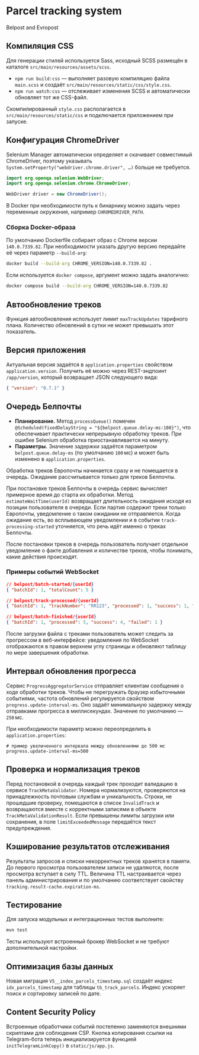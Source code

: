 # Parcel tracking system
Belpost and Evropost

## Компиляция CSS

Для генерации стилей используется Sass, исходный SCSS размещён в каталоге `src/main/resources/assets/scss`.

- `npm run build:css` — выполняет разовую компиляцию файла `main.scss` и создаёт `src/main/resources/static/css/style.css`.
- `npm run watch:css` — отслеживает изменения SCSS и автоматически обновляет тот же CSS-файл.

Скомпилированный `style.css` располагается в `src/main/resources/static/css` и подключается приложением при запуске.

## Конфигурация ChromeDriver

Selenium Manager автоматически определяет и скачивает совместимый
ChromeDriver, поэтому указывать `System.setProperty("webdriver.chrome.driver", …)`
больше не требуется.

```java
import org.openqa.selenium.WebDriver;
import org.openqa.selenium.chrome.ChromeDriver;

WebDriver driver = new ChromeDriver();
```

В Docker при необходимости путь к бинарнику можно задать через переменные
окружения, например `CHROMEDRIVER_PATH`.

### Сборка Docker-образа

По умолчанию Dockerfile собирает образ с Chrome версии `140.0.7339.82`. При необходимости указать другую версию передайте её через параметр `--build-arg`:

```bash
docker build --build-arg CHROME_VERSION=140.0.7339.82 .
```

Если используется `docker compose`, аргумент можно задать аналогично:

```bash
docker compose build --build-arg CHROME_VERSION=140.0.7339.82
```

## Автообновление треков

Функция автообновления использует лимит `maxTrackUpdates` тарифного плана. Количество обновлений в сутки не может превышать этот показатель.

## Версия приложения

Актуальная версия задаётся в `application.properties` свойством `application.version`.
Получить её можно через REST-эндпоинт `/app/version`, который возвращает JSON
следующего вида:

```json
{ "version": "0.7.1" }
```

## Очередь Белпочты

 - **Планирование.** Метод `processQueue()` помечен
   `@Scheduled(fixedDelayString = "${belpost.queue.delay-ms:100}")`, что
   обеспечивает практически непрерывную обработку треков. При ошибке Selenium
   обработка приостанавливается на минуту.
 - **Параметры.** Значение задержки задаётся параметром
   `belpost.queue.delay-ms` (по умолчанию `100` мс) и может быть изменено в
   `application.properties`.

Обработка треков Европочты начинается сразу и не помещается в очередь.
Ожидание рассчитывается только для треков Белпочты.

При постановке треков Белпочты в очередь сервис вычисляет примерное время до
старта их обработки. Метод `estimateWaitTime(userId)` возвращает длительность
ожидания исходя из позиции пользователя в очереди. Если партия содержит
треки только Европочты, уведомление о таком ожидании не отправляется. Когда
ожидание есть, во всплывающем уведомлении и в событии `track-processing-started`
уточняется, что речь идёт именно о треках Белпочты.

После постановки треков в очередь пользователь получает отдельное уведомление
о факте добавления и количестве треков, чтобы понимать, какие действия
происходят.

### Примеры событий WebSocket

```json
// belpost/batch-started/{userId}
{ "batchId": 1, "totalCount": 5 }

// belpost/track-processed/{userId}
{ "batchId": 1, "trackNumber": "RR123", "processed": 1, "success": 1, "failed": 0 }

// belpost/batch-finished/{userId}
{ "batchId": 1, "processed": 5, "success": 4, "failed": 1 }
```

После загрузки файла с треками пользователь может следить за прогрессом
в веб-интерфейсе: уведомления по WebSocket отображаются в правом верхнем углу
страницы и обновляют таблицу по мере завершения обработки.

## Интервал обновления прогресса

Сервис `ProgressAggregatorService` отправляет клиентам сообщения о ходе обработки треков.
Чтобы не перегружать браузер избыточными событиями, частота обновлений регулируется
свойством `progress.update-interval-ms`. Оно задаёт минимальную задержку между
отправками прогресса в миллисекундах. Значение по умолчанию — `250` мс.

При необходимости параметр можно переопределить в `application.properties`:

```properties
# пример увеличенного интервала между обновлениями до 500 мс
progress.update-interval-ms=500
```

## Проверка и нормализация треков

Перед постановкой в очередь каждый трек проходит валидацию в сервисе
`TrackMetaValidator`. Номера нормализуются, проверяются на принадлежность
почтовым службам и уникальность. Строки, не прошедшие проверку, помещаются
в список `InvalidTrack` и возвращаются вместе с корректными записями в объекте
`TrackMetaValidationResult`. Если превышены лимиты загрузки или сохранения,
в поле `limitExceededMessage` передаётся текст предупреждения.

## Кэширование результатов отслеживания

Результаты запросов и списки некорректных треков хранятся в памяти.
До первого просмотра пользователем записи не удаляются,
после просмотра вступает в силу TTL.
Величина TTL настраивается через панель администрирования и по умолчанию
соответствует свойству `tracking.result-cache.expiration-ms`.

## Тестирование

Для запуска модульных и интеграционных тестов выполните:

```bash
mvn test
```

Тесты используют встроенный брокер WebSocket и не требуют дополнительной настройки.

## Оптимизация базы данных

Новая миграция `V5__index_parcels_timestamp.sql` создаёт индекс `idx_parcels_timestamp`
для таблицы `tb_track_parcels`. Индекс ускоряет поиск и сортировку записей по дате.

## Content Security Policy

Встроенные обработчики событий постепенно заменяются внешними скриптами для соблюдения CSP. Кнопка копирования ссылки на Telegram-бота теперь инициализируется функцией `initTelegramLinkCopy()` в `static/js/app.js`.
